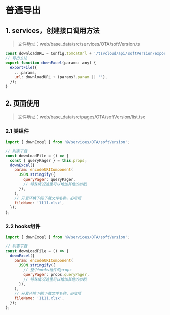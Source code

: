 # 普通导出

## 1. services，创建接口调用方法
> 文件地址：web/base_data/src/services/OTA/softVersion.ts
```javascript
const downloadURL = Config.tomcatUrl + '/tsvcloud/api/softVersion/export?cond=';
// 导出方法
export function downExcel(params: any) {
  exportFile({
    ...params,
    url: downloadURL + (params?.param || ''),
  });
}
```

## 2. 页面使用
> 文件地址：web/base_data/src/pages/OTA/softVersion/list.tsx
### 2.1 类组件
```javascript
import { downExcel } from '@/services/OTA/softVersion';

// 列表下载
const downLoadFile = () => {
  const { queryPager } = this.props;
  downExcel({
    param: encodeURIComponent(
      JSON.stringify({
        queryPager: queryPager,
        // 特殊情况这里可以增加其他的参数
      }),
    ),
    // 开发环境下的下载文件名称，必填项
    fileName: '1111.xlsx',
  });
};
```
### 2.2 hooks组件
```javascript
import { downExcel } from '@/services/OTA/softVersion';

// 列表下载
const downLoadFile = () => {
  downExcel({
    param: encodeURIComponent(
      JSON.stringify({
        // 整个hooks组件的props
        queryPager: props.queryPager,
        // 特殊情况这里可以增加其他的参数
      }),
    ),
    // 开发环境下的下载文件名称，必填项
    fileName: '1111.xlsx',
  });
};
```
